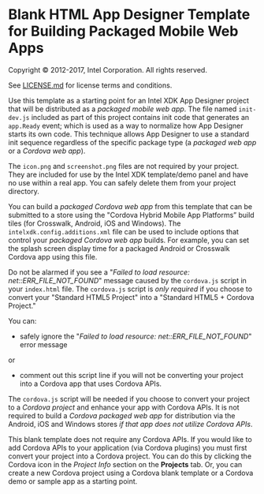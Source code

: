 Blank HTML App Designer Template for Building Packaged Mobile Web Apps
======================================================================

Copyright © 2012-2017, Intel Corporation. All rights reserved.

See [LICENSE.md](<LICENSE.md>) for license terms and conditions.

Use this template as a starting point for an Intel XDK App Designer project that
will be distributed as a *packaged mobile web app*. The file named `init-dev.js`
included as part of this project contains init code that generates an
`app.Ready` event; which is used as a way to normalize how App Designer starts
its own code. This technique allows App Designer to use a standard init sequence
regardless of the specific package type (a *packaged web app* or a *Cordova web
app*).

The `icon.png` and `screenshot.png` files are not required by your project. They
are included for use by the Intel XDK template/demo panel and have no use within
a real app. You can safely delete them from your project directory.

You can build a *packaged Cordova web app* from this template that can be
submitted to a store using the "Cordova Hybrid Mobile App Platforms” build tiles
(for Crosswalk, Android, iOS and Windows). The `intelxdk.config.additions.xml`
file can be used to include options that control your *packaged Cordova web app*
builds. For example, you can set the splash screen display time for a packaged
Android or Crosswalk Cordova app using this file.

Do not be alarmed if you see a "*Failed to load resource:
net::ERR\_FILE\_NOT\_FOUND*" message caused by the `cordova.js` script in your
`index.html` file. The `cordova.js` script is *only required* if you choose to
convert your "Standard HTML5 Project" into a "Standard HTML5 + Cordova Project."

You can:

-   safely ignore the "*Failed to load resource: net::ERR\_FILE\_NOT\_FOUND*"
    error message

or

-   comment out this script line if you will not be converting your project into
    a Cordova app that uses Cordova APIs.

The `cordova.js` script will be needed if you choose to convert your project to
a *Cordova project* and enhance your app with Cordova APIs. It is not required
to build a *Cordova packaged web app* for distribution via the Android, iOS and
Windows stores *if that app does not utilize Cordova APIs*.

This blank template does not require any Cordova APIs. If you would like to add
Cordova APIs to your application (via Cordova plugins) you must first convert
your project into a Cordova project. You can do this by clicking the Cordova
icon in the *Project Info* section on the **Projects** tab. Or, you can create a
new Cordova project using a Cordova blank template or a Cordova demo or sample
app as a starting point.
